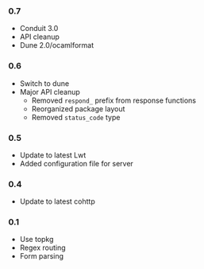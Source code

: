 ### 0.7

* Conduit 3.0
* API cleanup
* Dune 2.0/ocamlformat

### 0.6

* Switch to dune
* Major API cleanup
    - Removed `respond_` prefix from response functions
    - Reorganized package layout
    - Removed `status_code` type

### 0.5

* Update to latest Lwt
* Added configuration file for server

### 0.4

* Update to latest cohttp

### 0.1

* Use topkg
* Regex routing
* Form parsing
